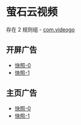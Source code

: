 # 萤石云视频

存在 2 规则组 - [com.videogo](/src/apps/com.videogo.ts)

## 开屏广告

- [快照-0](https://i.gkd.li/import/12565356)
- [快照-1](https://i.gkd.li/import/13327309)

## 主页广告

- [快照-0](https://i.gkd.li/import/13255684)
- [快照-1](https://i.gkd.li/import/13255697)
